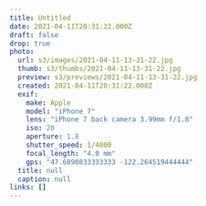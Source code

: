 ```yaml
---
title: Untitled
date: 2021-04-11T20:31:22.000Z
draft: false
drop: true
photo:
  url: s3/images/2021-04-11-13-31-22.jpg
  thumb: s3/thumbs/2021-04-11-13-31-22.jpg
  preview: s3/previews/2021-04-11-13-31-22.jpg
  created: 2021-04-11T20:31:22.000Z
  exif:
    make: Apple
    model: "iPhone 7"
    lens: "iPhone 7 back camera 3.99mm f/1.8"
    iso: 20
    aperture: 1.8
    shutter_speed: 1/4000
    focal_length: "4.0 mm"
    gps: "47.6890833333333 -122.264519444444"
  title: null
  caption: null
links: []
---
```


